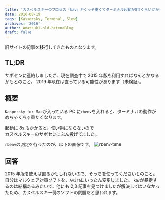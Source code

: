 ```yaml
---
title: 'カスペルスキーのプロセス「kav」がくっそ重くてターミナル起動が8秒ぐらいかかる問題'
date: 2016-08-19
tags: [Kaspersky, Terminal, Slow]
archives: '2016'
author: Amatsuki-old-hatenaBlog
draft: false
---
```


<div class="notification">
旧サイトの記事を移行してきたものとなります。
</div>

## TL;DR

サポセンに連絡しましたが、現在調査中で
2015 年版を利用すればなんとかなるかもとのこと。
2019 年現在は直っている可能性があります（未検証）。

## 概要

`Kaspersky for Mac`が入っている PC に`rbenv`を入れると、ターミナルの動作がめちゃくちゃ重たくなります。

起動に 8s もかかると、使い物にならないので  
カスペルスキーのサポセンにぶん投げてました。

`rbenv`の測定を行ったのが、以下の画像です。
![rbenv-time](/resources/very-slow-kav-on-terminal/rbenv-time.png)

## 回答

2015 年版を使えば直るかもしれないので、そっちを使ってくださいとのこと。  
自分はマルウェア対策ソフトを、`Avira`にいったん変更しました。
`kav`が暴走するのは結構あるみたいで、他にも 2,3 記事を見つけましたが解決してはいなかったため、カスペルスキー側のソフトの問題だと思われます。
